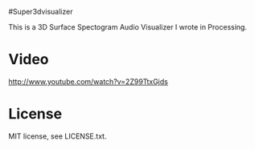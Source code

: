 #Super3dvisualizer

This is a 3D Surface Spectogram Audio Visualizer I wrote in Processing.

# Video
http://www.youtube.com/watch?v=2Z99TtxGjds

# License
MIT license, see LICENSE.txt.

